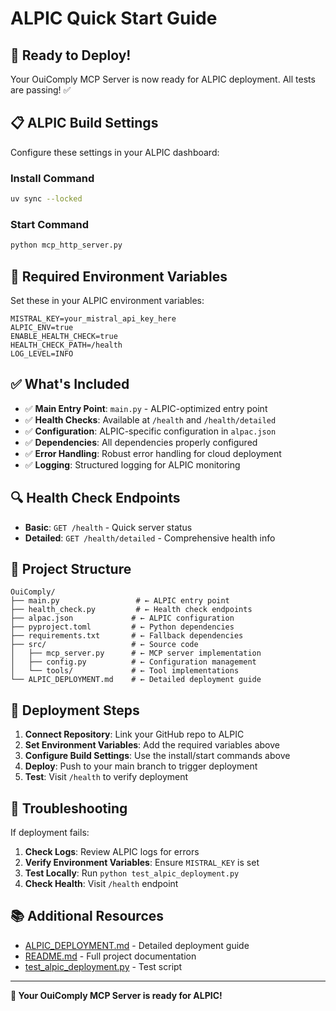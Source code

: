 # ALPIC Quick Start Guide

## 🚀 Ready to Deploy!

Your OuiComply MCP Server is now ready for ALPIC deployment. All tests are passing! ✅

## 📋 ALPIC Build Settings

Configure these settings in your ALPIC dashboard:

### Install Command
```bash
uv sync --locked
```

### Start Command
```bash
python mcp_http_server.py
```

## 🔑 Required Environment Variables

Set these in your ALPIC environment variables:

```env
MISTRAL_KEY=your_mistral_api_key_here
ALPIC_ENV=true
ENABLE_HEALTH_CHECK=true
HEALTH_CHECK_PATH=/health
LOG_LEVEL=INFO
```

## ✅ What's Included

- ✅ **Main Entry Point**: `main.py` - ALPIC-optimized entry point
- ✅ **Health Checks**: Available at `/health` and `/health/detailed`
- ✅ **Configuration**: ALPIC-specific configuration in `alpac.json`
- ✅ **Dependencies**: All dependencies properly configured
- ✅ **Error Handling**: Robust error handling for cloud deployment
- ✅ **Logging**: Structured logging for ALPIC monitoring

## 🔍 Health Check Endpoints

- **Basic**: `GET /health` - Quick server status
- **Detailed**: `GET /health/detailed` - Comprehensive health info

## 📁 Project Structure

```
OuiComply/
├── main.py                 # ← ALPIC entry point
├── health_check.py         # ← Health check endpoints
├── alpac.json             # ← ALPIC configuration
├── pyproject.toml         # ← Python dependencies
├── requirements.txt       # ← Fallback dependencies
├── src/                   # ← Source code
│   ├── mcp_server.py      # ← MCP server implementation
│   ├── config.py          # ← Configuration management
│   └── tools/             # ← Tool implementations
└── ALPIC_DEPLOYMENT.md    # ← Detailed deployment guide
```

## 🚀 Deployment Steps

1. **Connect Repository**: Link your GitHub repo to ALPIC
2. **Set Environment Variables**: Add the required variables above
3. **Configure Build Settings**: Use the install/start commands above
4. **Deploy**: Push to your main branch to trigger deployment
5. **Test**: Visit `/health` to verify deployment

## 🐛 Troubleshooting

If deployment fails:

1. **Check Logs**: Review ALPIC logs for errors
2. **Verify Environment Variables**: Ensure `MISTRAL_KEY` is set
3. **Test Locally**: Run `python test_alpic_deployment.py`
4. **Check Health**: Visit `/health` endpoint

## 📚 Additional Resources

- [ALPIC_DEPLOYMENT.md](ALPIC_DEPLOYMENT.md) - Detailed deployment guide
- [README.md](README.md) - Full project documentation
- [test_alpic_deployment.py](test_alpic_deployment.py) - Test script

---

**🎉 Your OuiComply MCP Server is ready for ALPIC!**
